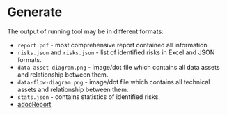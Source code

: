 # Generate

The output of running tool may be in different formats:

* `report.pdf` - most comprehensive report contained all information.
* `risks.json` and `risks.json` - list of identified risks in Excel and JSON formats.
* `data-asset-diagram.png` - image/dot file which contains all data assets and relationship between them.
* `data-flow-diagram.png` - image/dot file which contains all technical assets and relationship between them.
* `stats.json` - contains statistics of identified risks.
* [adocReport](./docs/asciidoctor-report.md)
